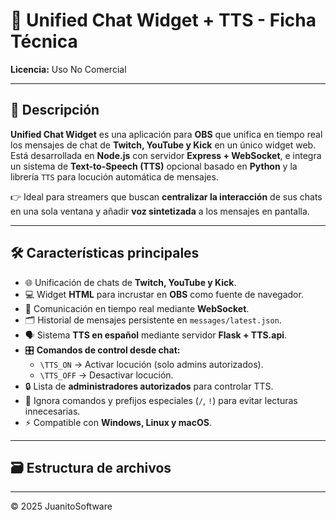 # 💬 Unified Chat Widget + TTS - Ficha Técnica  

**Licencia:** Uso No Comercial  

---

## 🧾 Descripción  

**Unified Chat Widget** es una aplicación para **OBS** que unifica en tiempo real los mensajes de chat de **Twitch, YouTube y Kick** en un único widget web.  
Está desarrollada en **Node.js** con servidor **Express + WebSocket**, e integra un sistema de **Text-to-Speech (TTS)** opcional basado en **Python** y la librería `TTS` para locución automática de mensajes.  

👉 Ideal para streamers que buscan **centralizar la interacción** de sus chats en una sola ventana y añadir **voz sintetizada** a los mensajes en pantalla.  

---

## 🛠️ Características principales  

- 🌐 Unificación de chats de **Twitch, YouTube y Kick**.  
- 💻 Widget **HTML** para incrustar en **OBS** como fuente de navegador.  
- 🔄 Comunicación en tiempo real mediante **WebSocket**.  
- 🗂️ Historial de mensajes persistente en `messages/latest.json`.  
- 🗣️ Sistema **TTS en español** mediante servidor **Flask + TTS.api**.  
- 🎛️ **Comandos de control desde chat:**  
  - `\TTS_ON` → Activar locución (solo admins autorizados).  
  - `\TTS_OFF` → Desactivar locución.  
- 🔒 Lista de **administradores autorizados** para controlar TTS.  
- 🚫 Ignora comandos y prefijos especiales (`/`, `!`) para evitar lecturas innecesarias.  
- ⚡ Compatible con **Windows, Linux y macOS**.  

---

## 🗃️ Estructura de archivos  

---
© 2025 JuanitoSoftware

